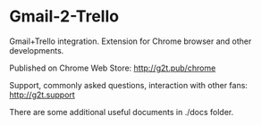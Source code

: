 Gmail-2-Trello
=========================

Gmail+Trello integration. Extension for Chrome browser and other developments.

Published on Chrome Web Store: http://g2t.pub/chrome

Support, commonly asked questions, interaction with other fans: http://g2t.support

There are some additional useful documents in ./docs folder.
